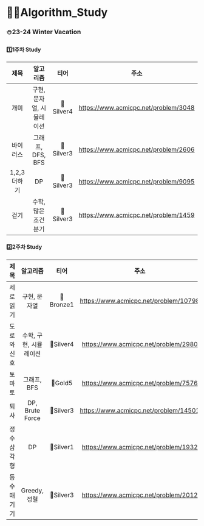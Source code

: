 # 👨‍💻Algorithm_Study

### ⛄23-24 Winter Vacation
#### 1️⃣1주차 Study

|제목|알고리즘|티어|주소|
|:------:|:---:|:---:|:---:|
|개미|구현, 문자열, 시뮬레이션|🥈Silver4|<https://www.acmicpc.net/problem/3048>|
|바이러스|그래프, DFS, BFS|🥈Silver3|<https://www.acmicpc.net/problem/2606>|
|1,2,3 더하기|DP|🥈Silver3|<https://www.acmicpc.net/problem/9095>|
|걷기|수학, 많은 조건 분기|🥈Silver3|<https://www.acmicpc.net/problem/1459>|

#### 2️⃣2주차 Study
|제목|알고리즘|티어|주소|
|:------:|:---:|:---:|:---:|
|세로읽기|구현, 문자열|🥉Bronze1|<https://www.acmicpc.net/problem/10798>|
|도로와 신호|수학, 구현, 시뮬레이션|🥈Silver4|<https://www.acmicpc.net/problem/2980>|
|토마토|그래프, BFS|🥇Gold5|<https://www.acmicpc.net/problem/7576>|
|퇴사|DP, Brute Force|🥈Silver3|<https://www.acmicpc.net/problem/14501>|
|정수 삼각형|DP|🥈Silver1|<https://www.acmicpc.net/problem/1932>|
|등수 매기기|Greedy, 정렬|🥈Silver3|<https://www.acmicpc.net/problem/2012>|
